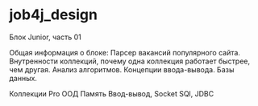 # job4j_design

Блок Junior, часть 01

Общая информация о блоке:
Парсер вакансий популярного сайта. Внутренности коллекций, почему одна коллекция работает быстрее, чем другая. 
Анализ алгоритмов. Концепции ввода-вывода. Базы данных.

Коллекции Pro
ООД
Память
Ввод-вывод, Socket
SQl, JDBC
